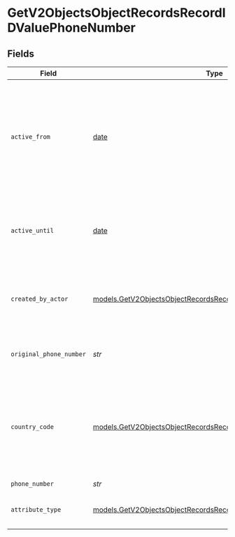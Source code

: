 # GetV2ObjectsObjectRecordsRecordIDValuePhoneNumber


## Fields

| Field                                                                                                                                      | Type                                                                                                                                       | Required                                                                                                                                   | Description                                                                                                                                | Example                                                                                                                                    |
| ------------------------------------------------------------------------------------------------------------------------------------------ | ------------------------------------------------------------------------------------------------------------------------------------------ | ------------------------------------------------------------------------------------------------------------------------------------------ | ------------------------------------------------------------------------------------------------------------------------------------------ | ------------------------------------------------------------------------------------------------------------------------------------------ |
| `active_from`                                                                                                                              | [date](https://docs.python.org/3/library/datetime.html#date-objects)                                                                       | :heavy_check_mark:                                                                                                                         | The point in time at which this value was made "active". `active_from` can be considered roughly analogous to `created_at`.                | 2023-01-01T15:00:00.000000000Z                                                                                                             |
| `active_until`                                                                                                                             | [date](https://docs.python.org/3/library/datetime.html#date-objects)                                                                       | :heavy_check_mark:                                                                                                                         | The point in time at which this value was deactivated. If `null`, the value is active.                                                     | 2023-01-01T15:00:00.000000000Z                                                                                                             |
| `created_by_actor`                                                                                                                         | [models.GetV2ObjectsObjectRecordsRecordIDCreatedByActor12](../models/getv2objectsobjectrecordsrecordidcreatedbyactor12.md)                 | :heavy_check_mark:                                                                                                                         | The actor that created this value.                                                                                                         | {<br/>"type": "workspace-member",<br/>"id": "50cf242c-7fa3-4cad-87d0-75b1af71c57b"<br/>}                                                   |
| `original_phone_number`                                                                                                                    | *str*                                                                                                                                      | :heavy_check_mark:                                                                                                                         | The raw, original phone number, as inputted.                                                                                               | 5558675309                                                                                                                                 |
| `country_code`                                                                                                                             | [models.GetV2ObjectsObjectRecordsRecordIDCountryCode2](../models/getv2objectsobjectrecordsrecordidcountrycode2.md)                         | :heavy_check_mark:                                                                                                                         | The ISO 3166-1 alpha-2 country code representing the country that this phone number belongs to.                                            | US                                                                                                                                         |
| `phone_number`                                                                                                                             | *str*                                                                                                                                      | :heavy_check_mark:                                                                                                                         | N/A                                                                                                                                        | +15558675309                                                                                                                               |
| `attribute_type`                                                                                                                           | [models.GetV2ObjectsObjectRecordsRecordIDAttributeTypePhoneNumber](../models/getv2objectsobjectrecordsrecordidattributetypephonenumber.md) | :heavy_check_mark:                                                                                                                         | The attribute type of the value.                                                                                                           | phone-number                                                                                                                               |